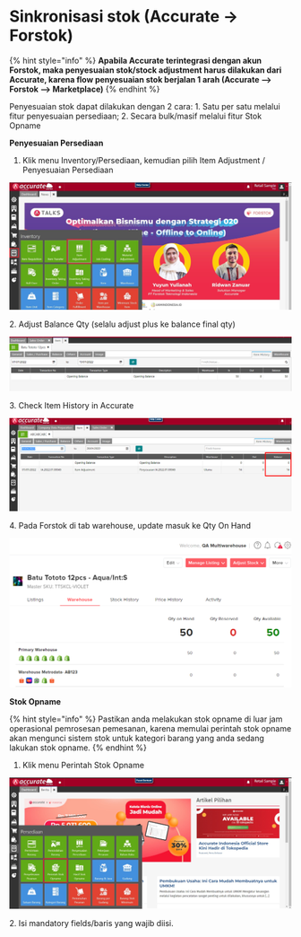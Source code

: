 # Sinkronisasi stok (Accurate → Forstok)

{% hint style="info" %}
**Apabila Accurate terintegrasi dengan akun Forstok, maka penyesuaian stok/stock adjustment harus dilakukan dari Accurate, karena flow penyesuaian stok berjalan 1 arah (Accurate --> Forstok --> Marketplace)**
{% endhint %}

Penyesuaian stok dapat dilakukan dengan 2 cara: 1. Satu per satu melalui fitur penyesuaian persediaan; 2. Secara bulk/masif melalui fitur Stok Opname

**Penyesuaian Persediaan**

1. Klik menu Inventory/Persediaan, kemudian pilih Item Adjustment / Penyesuaian Persediaan

![](<../../../.gitbook/assets/Screenshot 2022-05-31 120909.jpg>)

2\. Adjust Balance Qty (selalu adjust plus ke balance final qty)

![](<../../../.gitbook/assets/image (448).png>)

3\. Check Item History in Accurate

![](<../../../.gitbook/assets/image (450).png>)

4\. Pada Forstok di tab warehouse, update masuk ke Qty On Hand

![](<../../../.gitbook/assets/image (449) (1).png>)

**Stok Opname**

{% hint style="info" %}
Pastikan anda melakukan stok opname di luar jam operasional pemrosesan pemesanan, karena memulai perintah stok opname akan mengunci sistem stok untuk kategori barang yang anda sedang lakukan stok opname.
{% endhint %}

1. Klik menu Perintah Stok Opname

![](<../../../.gitbook/assets/Screenshot 2022-06-06 144915.jpg>)

2\. Isi mandatory fields/baris yang wajib diisi.&#x20;
